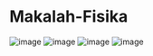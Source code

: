 # Makalah-Fisika 
![image](https://github.com/user-attachments/assets/b99bac4c-7e40-4a75-932e-d05ad894a779)
![image](https://github.com/user-attachments/assets/18317290-f18f-4fa9-add0-f536b7d65666)
![image](https://github.com/user-attachments/assets/a95bd788-d633-4e55-a7ab-75cbb2f592fc)
![image](https://github.com/user-attachments/assets/235c9208-ef64-4777-992a-118ce4e16edb)

